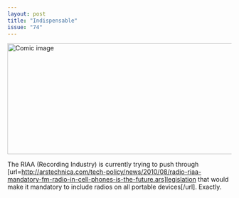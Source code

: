 ```yaml
---
layout: post
title: "Indispensable"
issue: "74"
---
```

<img src="{{ site.url }}/comics/74.png" title="Also, radios should be required to come with record players." alt="Comic image" width="780px" height="250px"/>

The RIAA (Recording Industry) is currently trying to push through [url=http://arstechnica.com/tech-policy/news/2010/08/radio-riaa-mandatory-fm-radio-in-cell-phones-is-the-future.ars]legislation that would make it mandatory to include radios on all portable devices[/url].  Exactly.